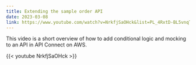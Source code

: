 ```yaml
---
title: Extending the sample order API
date: 2023-03-08
link: https://www.youtube.com/watch?v=NrkfjSaOHck&list=PL_4RxtD-BL5vnqTh3YXwLkap_P4oW-MSy&index=2
---
```


This video is a short overview of how to add conditional logic and mocking to an API in API Connect on AWS.
<!--more-->
{{< youtube NrkfjSaOHck >}}